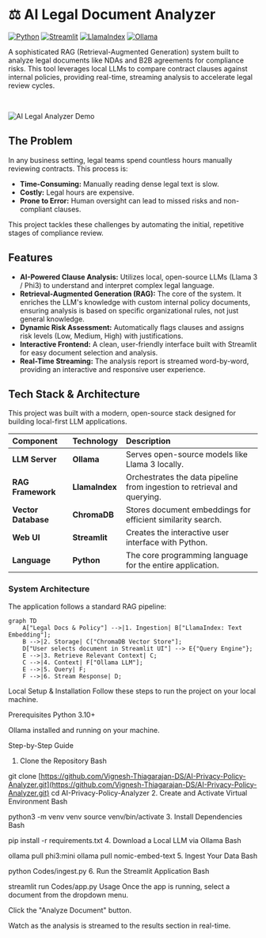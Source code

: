 # ⚖️ AI Legal Document Analyzer

[![Python](https://img.shields.io/badge/Python-3.12-3776AB?logo=python)](https://www.python.org/) [![Streamlit](https://img.shields.io/badge/Streamlit-1.35-FF4B4B?logo=streamlit)](https://streamlit.io/) [![LlamaIndex](https://img.shields.io/badge/LlamaIndex-0.10-6B45BC?logo=llama)](https://www.llamaindex.ai/) [![Ollama](https://img.shields.io/badge/Ollama-Local%20LLM-232F3E?logo=ollama)](https://ollama.com/)

A sophisticated RAG (Retrieval-Augmented Generation) system built to analyze legal documents like NDAs and B2B agreements for compliance risks. This tool leverages local LLMs to compare contract clauses against internal policies, providing real-time, streaming analysis to accelerate legal review cycles.

<br>

![AI Legal Analyzer Demo](http://googleusercontent.com/file_content/0)

## The Problem

In any business setting, legal teams spend countless hours manually reviewing contracts. This process is:
* **Time-Consuming:** Manually reading dense legal text is slow.
* **Costly:** Legal hours are expensive.
* **Prone to Error:** Human oversight can lead to missed risks and non-compliant clauses.

This project tackles these challenges by automating the initial, repetitive stages of compliance review.

## Features

* **AI-Powered Clause Analysis:** Utilizes local, open-source LLMs (Llama 3 / Phi3) to understand and interpret complex legal language.
* **Retrieval-Augmented Generation (RAG):** The core of the system. It enriches the LLM's knowledge with custom internal policy documents, ensuring analysis is based on specific organizational rules, not just general knowledge.
* **Dynamic Risk Assessment:** Automatically flags clauses and assigns risk levels (Low, Medium, High) with justifications.
* **Interactive Frontend:** A clean, user-friendly interface built with Streamlit for easy document selection and analysis.
* **Real-Time Streaming:** The analysis report is streamed word-by-word, providing an interactive and responsive user experience.

## Tech Stack & Architecture

This project was built with a modern, open-source stack designed for building local-first LLM applications.

| Component | Technology | Description |
| :--- | :--- | :--- |
| **LLM Server** | **Ollama** | Serves open-source models like Llama 3 locally. |
| **RAG Framework** | **LlamaIndex** | Orchestrates the data pipeline from ingestion to retrieval and querying. |
| **Vector Database** | **ChromaDB** | Stores document embeddings for efficient similarity search. |
| **Web UI** | **Streamlit** | Creates the interactive user interface with Python. |
| **Language** | **Python** | The core programming language for the entire application. |

### System Architecture

The application follows a standard RAG pipeline:

```mermaid
graph TD
    A["Legal Docs & Policy"] -->|1. Ingestion| B["LlamaIndex: Text Embedding"];
    B -->|2. Storage| C["ChromaDB Vector Store"];
    D["User selects document in Streamlit UI"] --> E{"Query Engine"};
    E -->|3. Retrieve Relevant Context| C;
    C -->|4. Context| F["Ollama LLM"];
    E -->|5. Query| F;
    F -->|6. Stream Response| D;
```

Local Setup & Installation
Follow these steps to run the project on your local machine.

Prerequisites
Python 3.10+

Ollama installed and running on your machine.

Step-by-Step Guide
1. Clone the Repository
Bash

git clone [https://github.com/Vignesh-Thiagarajan-DS/AI-Privacy-Policy-Analyzer.git](https://github.com/Vignesh-Thiagarajan-DS/AI-Privacy-Policy-Analyzer.git)
cd AI-Privacy-Policy-Analyzer
2. Create and Activate Virtual Environment
Bash

python3 -m venv venv
source venv/bin/activate
3. Install Dependencies
Bash

pip install -r requirements.txt
4. Download a Local LLM via Ollama
Bash

ollama pull phi3:mini
ollama pull nomic-embed-text
5. Ingest Your Data
Bash

python Codes/ingest.py
6. Run the Streamlit Application
Bash

streamlit run Codes/app.py
Usage
Once the app is running, select a document from the dropdown menu.

Click the "Analyze Document" button.

Watch as the analysis is streamed to the results section in real-time.
